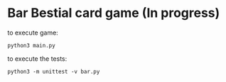 # Bar Bestial card game (In progress)

to execute game:
```
python3 main.py
```

to execute the tests:

```
python3 -m unittest -v bar.py
```
